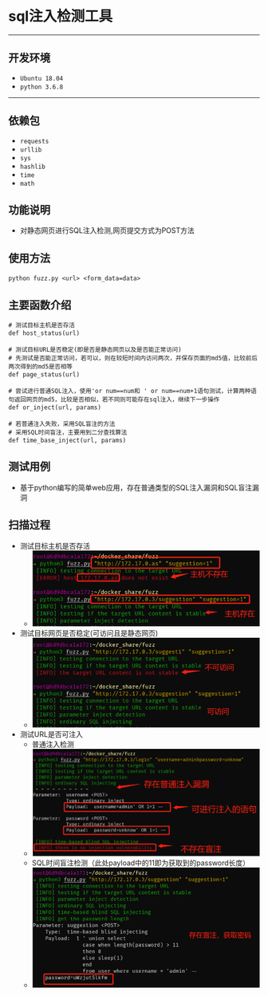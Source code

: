 # sql注入检测工具

----------

## 开发环境
* `Ubuntu 18.04`
* `python 3.6.8`

----------

## 依赖包
* `requests`
* `urllib`
* `sys`
* `hashlib`
* `time`
* `math`

## 功能说明
* 对静态网页进行SQL注入检测,网页提交方式为POST方法

## 使用方法
`python fuzz.py <url> <form_data=data>`

## 主要函数介绍

```
# 测试目标主机是否存活
def host_status(url)

# 测试目标URL是否稳定(即是否是静态网页以及是否能正常访问)
# 先测试是否能正常访问，若可以，则在较短时间内访问两次，并保存页面的md5值，比较前后两次得到的md5是否相等
def page_status(url)

# 尝试进行普通SQL注入，使用'or num==num和 ' or num==num+1语句测试，计算两种语句返回网页的md5，比较是否相似，若不同则可能存在sql注入，继续下一步操作
def or_inject(url, params)

# 若普通注入失败，采用SQL盲注的方法
# 采用SQL时间盲注，主要用到二分查找算法
def time_base_inject(url, params)
```
## 测试用例
* 基于python编写的简单web应用，存在普通类型的SQL注入漏洞和SQL盲注漏洞

## 扫描过程
* 测试目标主机是否存活
	* ![](images/connection_host.png)
* 测试目标网页是否稳定(可访问且是静态网页)
	* ![](images/content_url.png)
* 测试URL是否可注入
	* 普通注入检测
	* ![](images/ordinary_inject.png)
	* SQL时间盲注检测（此处payload中的11即为获取到的password长度）
	* ![](images/blind.png)
